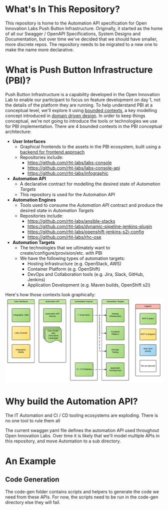 # What's In This Repository?
This repository is home to the Automation API specification for Open Innovation Labs Push Button Infrastructure. Originally, it started as the home of all our Swagger / OpenAPI Specifications, System Designs and Documentation, but over time we've decided that we should have smaller, more discrete repos. The repository needs to be migrated to a new one to make the name more declarative.

# What is Push Button Infrastructure (PBI)?

Push Button Infrastructure is a capability developed in the Open Innovation Lab to enable our participant to focus on feature development on day 1, not the details of the platform they are running. To help understand PBI at a conceptual level, we'll explore it using [bounded contexts](http://martinfowler.com/bliki/BoundedContext.html), a key modelling concept introduced in [domain driven design](https://www.amazon.com/Domain-Driven-Design-Tackling-Complexity-Software/dp/0321125215). In order to keep things conceptual, we're not going to introduce the tools or technologies we use for PBI implementation. There are 4 bounded contexts in the PBI conceptual architecture:

* **User Interfaces**
  * Graphical frontends to the assets in the PBI ecosystem, built using a [backend for frontend approach](https://www.thoughtworks.com/insights/blog/bff-soundcloud)
  * Repositories include:
    * https://github.com/rht-labs/labs-console
    * https://github.com/rht-labs/labs-console-api
    * https://github.com/rht-labs/infographic
* **Automation API**
   * A declarative contract for modelling the desired state of _Automation Targets_
   * This repository is used for the Automation API
* **Automation Engines**
   * Tools used to consume the _Automation API_ contract and produce the desired state in _Automation Targets_
   * Repositories include:
     * https://github.com/rht-labs/ansible-stacks
     * https://github.com/rht-labs/dynamic-pipeline-jenkins-plugin
     * https://github.com/rht-labs/openshift-jenkins-s2i-config
     * https://github.com/rht-labs/rhc-ose
* **Automation Targets**
  * The technologies that we ultimately want to create/configure/provision/etc. with PBI
  * We have the following types of automation targets:
     * Hosting Infrastructure (e.g. OpenStack, AWS)
     * Container Platform (e.g. OpenShift)
     * DevOps and Collaboration tools (e.g. Jira, Slack, GitHub, Jenkins)
     * Application Development (e.g. Maven builds, OpenShift s2i)

Here's how those contexts look graphically:
![alt text](images/PBI_Conceptual.png "PBI Conceptual Architecture")


# Why build the Automation API?

The IT Automation and CI / CD tooling ecosystems are exploding. There is no one tool to rule them all

The current swagger.yaml file defines the automation API used throughout Open Innovation Labs. Over time it is likely that we'll model multiple APIs in this repository, and move Automation to a sub directory.

# An Example

## Code Generation
The code-gen folder contains scripts and helpers to generate the code we need from these APIs. For now, the scripts need to be run in the code-gen directory else they will fail.